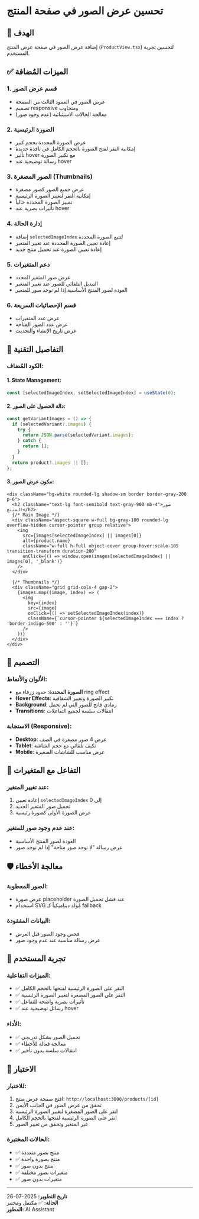 # تحسين عرض الصور في صفحة المنتج

## 🎯 الهدف
إضافة عرض الصور في صفحة عرض المنتج (`ProductView.tsx`) لتحسين تجربة المستخدم.

## ✅ الميزات المُضافة

### 1. **قسم عرض الصور**
- عرض الصور في العمود الثالث من الصفحة
- تصميم responsive ومتجاوب
- معالجة الحالات الاستثنائية (عدم وجود صور)

### 2. **الصورة الرئيسية**
- عرض الصورة المحددة بحجم كبير
- إمكانية النقر لفتح الصورة بالحجم الكامل في نافذة جديدة
- تأثير hover مع تكبير الصورة
- رسالة توضيحية عند hover

### 3. **الصور المصغرة (Thumbnails)**
- عرض جميع الصور كصور مصغرة
- إمكانية النقر لتغيير الصورة الرئيسية
- تمييز الصورة المحددة حالياً
- تأثيرات بصرية عند hover

### 4. **إدارة الحالة**
- إضافة `selectedImageIndex` لتتبع الصورة المحددة
- إعادة تعيين الصورة المحددة عند تغيير المتغير
- إعادة تعيين الصورة عند تحميل منتج جديد

### 5. **دعم المتغيرات**
- عرض صور المتغير المحدد
- التبديل التلقائي للصور عند تغيير المتغير
- العودة لصور المنتج الأساسية إذا لم توجد صور للمتغير

### 6. **قسم الإحصائيات السريعة**
- عرض عدد المتغيرات
- عرض عدد الصور المتاحة
- عرض تاريخ الإنشاء والتحديث

## 🔧 التفاصيل التقنية

### الكود المُضاف:

#### 1. State Management:
```typescript
const [selectedImageIndex, setSelectedImageIndex] = useState(0);
```

#### 2. دالة الحصول على الصور:
```typescript
const getVariantImages = () => {
  if (selectedVariant?.images) {
    try {
      return JSON.parse(selectedVariant.images);
    } catch {
      return [];
    }
  }
  return product?.images || [];
};
```

#### 3. مكون عرض الصور:
```tsx
<div className="bg-white rounded-lg shadow-sm border border-gray-200 p-6">
  <h2 className="text-lg font-semibold text-gray-900 mb-4">صور المنتج</h2>
  {/* Main Image */}
  <div className="aspect-square w-full bg-gray-100 rounded-lg overflow-hidden cursor-pointer group relative">
    <img
      src={images[selectedImageIndex] || images[0]}
      alt={product.name}
      className="w-full h-full object-cover group-hover:scale-105 transition-transform duration-200"
      onClick={() => window.open(images[selectedImageIndex] || images[0], '_blank')}
    />
  </div>
  
  {/* Thumbnails */}
  <div className="grid grid-cols-4 gap-2">
    {images.map((image, index) => (
      <img
        key={index}
        src={image}
        onClick={() => setSelectedImageIndex(index)}
        className={`cursor-pointer ${selectedImageIndex === index ? 'border-indigo-500' : ''}`}
      />
    ))}
  </div>
</div>
```

## 🎨 التصميم

### الألوان والأنماط:
- **الصورة المحددة**: حدود زرقاء مع ring effect
- **Hover Effects**: تكبير الصورة وتغيير الشفافية
- **Background**: رمادي فاتح للصور التي لم تحمل
- **Transitions**: انتقالات سلسة لجميع التفاعلات

### الاستجابة (Responsive):
- **Desktop**: عرض 4 صور مصغرة في الصف
- **Tablet**: تكيف تلقائي مع حجم الشاشة
- **Mobile**: عرض مناسب للشاشات الصغيرة

## 🔄 التفاعل مع المتغيرات

### عند تغيير المتغير:
1. إعادة تعيين `selectedImageIndex` إلى 0
2. تحميل صور المتغير الجديد
3. عرض الصورة الأولى كصورة رئيسية

### عند عدم وجود صور للمتغير:
- العودة لصور المنتج الأساسية
- عرض رسالة "لا توجد صور متاحة" إذا لم توجد صور

## 🛡️ معالجة الأخطاء

### الصور المعطوبة:
- عرض صورة placeholder عند فشل تحميل الصورة
- استخدام SVG مُولد ديناميكياً كـ fallback

### البيانات المفقودة:
- فحص وجود الصور قبل العرض
- عرض رسالة مناسبة عند عدم وجود صور

## 📱 تجربة المستخدم

### الميزات التفاعلية:
- ✅ النقر على الصورة الرئيسية لفتحها بالحجم الكامل
- ✅ النقر على الصور المصغرة لتغيير الصورة الرئيسية
- ✅ تأثيرات بصرية واضحة للتفاعل
- ✅ رسائل توضيحية عند hover

### الأداء:
- ✅ تحميل الصور بشكل تدريجي
- ✅ معالجة فعالة للأخطاء
- ✅ انتقالات سلسة بدون تأخير

## 🧪 الاختبار

### للاختبار:
1. افتح صفحة عرض منتج: `http://localhost:3000/products/[id]`
2. تحقق من عرض الصور في الجانب الأيمن
3. انقر على الصور المصغرة لتغيير الصورة الرئيسية
4. انقر على الصورة الرئيسية لفتحها بالحجم الكامل
5. غير المتغير وتحقق من تغيير الصور

### الحالات المختبرة:
- ✅ منتج بصور متعددة
- ✅ منتج بصورة واحدة
- ✅ منتج بدون صور
- ✅ متغيرات بصور مختلفة
- ✅ متغيرات بدون صور

---
**تاريخ التطوير:** 2025-07-26  
**الحالة:** ✅ مكتمل ومختبر  
**المطور:** AI Assistant
